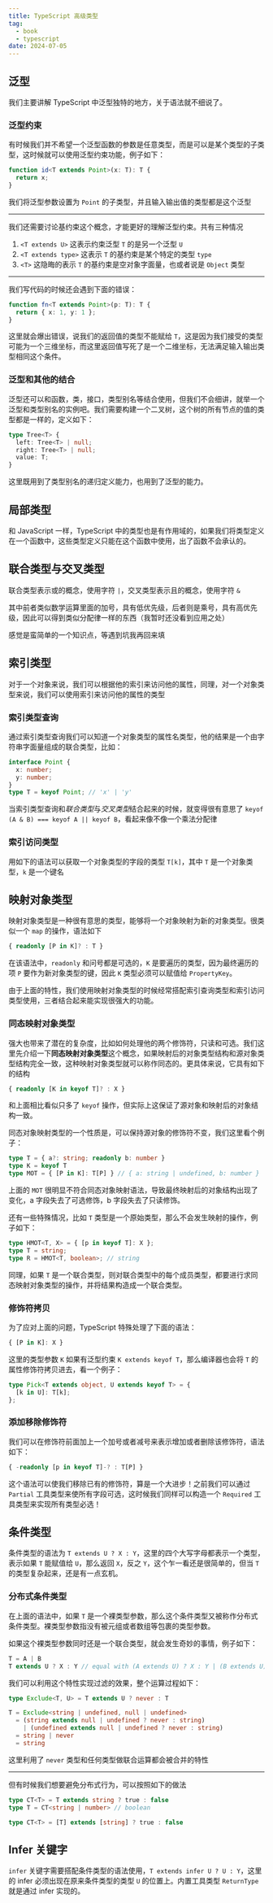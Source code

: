 ```yaml
---
title: TypeScript 高级类型
tag:
  - book
  - typescript
date: 2024-07-05
---
```


## 泛型

我们主要讲解 TypeScript 中泛型独特的地方，关于语法就不细说了。

### 泛型约束

有时候我们并不希望一个泛型函数的参数是任意类型，而是可以是某个类型的子类型，这时候就可以使用泛型约束功能，例子如下：

```typescript
function id<T extends Point>(x: T): T {
  return x;
}
```

我们将泛型参数设置为 `Point` 的子类型，并且输入输出值的类型都是这个泛型

---

我们还需要讨论基约束这个概念，才能更好的理解泛型约束。共有三种情况

1. `<T extends U>` 这表示约束泛型 `T` 的是另一个泛型 `U`
2. `<T extends type>` 这表示 `T` 的基约束是某个特定的类型 `type`
3. `<T>` 这隐晦的表示 `T` 的基约束是空对象字面量，也或者说是 `Object` 类型

---

我们写代码的时候还会遇到下面的错误：

```typescript
function fn<T extends Point>(p: T): T {
  return { x: 1, y: 1 };
}
```

这里就会爆出错误，说我们的返回值的类型不能赋给 `T`，这是因为我们接受的类型可能为一个三维坐标，而这里返回值写死了是一个二维坐标，无法满足输入输出类型相同这个条件。

### 泛型和其他的结合

泛型还可以和函数，类，接口，类型别名等结合使用，但我们不会细讲，就举一个泛型和类型别名的实例吧。我们需要构建一个二叉树，这个树的所有节点的值的类型都是一样的，定义如下：

```TypeScript
type Tree<T> {
  left: Tree<T> | null;
  right: Tree<T> | null;
  value: T;
}
```

这里既用到了类型别名的递归定义能力，也用到了泛型的能力。

## 局部类型

和 JavaScript 一样，TypeScript 中的类型也是有作用域的，如果我们将类型定义在一个函数中，这些类型定义只能在这个函数中使用，出了函数不会承认的。

## 联合类型与交叉类型

联合类型表示或的概念，使用字符 `|`，交叉类型表示且的概念，使用字符 `&`

其中前者类似数学运算里面的加号，具有低优先级，后者则是乘号，具有高优先级，因此可以得到类似分配律一样的东西（我暂时还没看到应用之处）

感觉是蛮简单的一个知识点，等遇到坑我再回来填

## 索引类型

对于一个对象来说，我们可以根据他的索引来访问他的属性，同理，对一个对象类型来说，我们可以使用索引来访问他的属性的类型

### 索引类型查询

通过索引类型查询我们可以知道一个对象类型的属性名类型，他的结果是一个由字符串字面量组成的联合类型，比如：

```typescript
interface Point {
  x: number;
  y: number;
}
type T = keyof Point; // 'x' | 'y'
```

当索引类型查询和*联合类型*与*交叉类型*结合起来的时候，就变得很有意思了 `keyof (A & B) === keyof A || keyof B`，看起来像不像一个乘法分配律

### 索引访问类型

用如下的语法可以获取一个对象类型的字段的类型 `T[k]`，其中 `T` 是一个对象类型，`k` 是一个键名

## 映射对象类型

映射对象类型是一种很有意思的类型，能够将一个对象映射为新的对象类型。很类似一个 `map` 的操作，语法如下

```TypeScript
{ readonly [P in K]? : T }
```

在该语法中，`readonly` 和问号都是可选的，`K` 是要遍历的类型，因为最终遍历的项 `P` 要作为新对象类型的键，因此 `K` 类型必须可以赋值给 `PropertyKey`。

由于上面的特性，我们使用映射对象类型的时候经常搭配索引查询类型和索引访问类型使用，三者结合起来能实现很强大的功能。

### 同态映射对象类型

强大也带来了潜在的复杂度，比如如何处理他的两个修饰符，只读和可选。我们这里先介绍一下**同态映射对象类型**这个概念，如果映射后的对象类型结构和源对象类型结构完全一致，这种映射对象类型就可以称作同态的。更具体来说，它具有如下的结构

```typescript
{ readonly [K in keyof T]? : X }
```

和上面相比看似只多了 `keyof` 操作，但实际上这保证了源对象和映射后的对象结构一致。

同态对象映射类型的一个性质是，可以保持源对象的修饰符不变，我们这里看个例子：

```TypeScript
type T = { a?: string; readonly b: number }
type K = keyof T
type MOT = { [P in K]: T[P] } // { a: string | undefined, b: number }
```

上面的 `MOT` 很明显不符合同态对象映射语法，导致最终映射后的对象结构出现了变化，a 字段失去了可选修饰，b 字段失去了只读修饰。

还有一些特殊情况，比如 `T` 类型是一个原始类型，那么不会发生映射的操作，例子如下：

```typescript
type HMOT<T, X> = { [p in keyof T]: X };
type T = string;
type R = HMOT<T, boolean>; // string
```

同理，如果 `T` 是一个联合类型，则对联合类型中的每个成员类型，都要进行求同态映射对象类型的操作，并将结果构造成一个联合类型。

### 修饰符拷贝

为了应对上面的问题，TypeScript 特殊处理了下面的语法：

```typescript
{ [P in K]: X }
```

这里的类型参数 `K` 如果有泛型约束 `K extends keyof T`，那么编译器也会将 `T` 的属性修饰符拷贝进去，看一个例子：

```typescript
type Pick<T extends object, U extends keyof T> = {
  [k in U]: T[k];
};
```

### 添加移除修饰符

我们可以在修饰符前面加上一个加号或者减号来表示增加或者删除该修饰符，语法如下：

```typescript
{ -readonly [p in keyof T]-? : T[P] }
```

这个语法可以使我们移除已有的修饰符，算是一个大进步！之前我们可以通过 `Partial` 工具类型来使所有字段可选，这时候我们同样可以构造一个 `Required` 工具类型来实现所有类型必选！

## 条件类型

条件类型的语法为 `T extends U ? X : Y`，这里的四个大写字母都表示一个类型，表示如果 `T` 能赋值给 `U`，那么返回 `X`，反之 `Y`，这个乍一看还是很简单的，但当 `T` 的类型复杂起来，还是有一点玄机。

### 分布式条件类型

在上面的语法中，如果 `T` 是一个裸类型参数，那么这个条件类型又被称作分布式条件类型。裸类型参数指没有被元组或者数组等包裹的类型参数。

如果这个裸类型参数同时还是一个联合类型，就会发生奇妙的事情，例子如下：

```TypeScript
T = A | B
T extends U ? X : Y // equal with (A extends U) ? X : Y | (B extends U) ? X : Y
```

我们可以利用这个特性实现过滤的效果，整个运算过程如下：

```typescript
type Exclude<T, U> = T extends U ? never : T

T = Exclude<string | undefined, null | undefined>
  = (string extends null | undefined ? never : string)
    | (undefined extends null | undefined ? never : string)
  = string | never
  = string
```

这里利用了 `never` 类型和任何类型做联合运算都会被合并的特性

---

但有时候我们想要避免分布式行为，可以按照如下的做法

```TypeScript
type CT<T> = T extends string ? true : false
type T = CT<string | number> // boolean

type CT<T> = [T] extends [string] ? true : false
```

## Infer 关键字

`infer` 关键字需要搭配条件类型的语法使用，`T extends infer U ? U : Y`，这里的 infer 必须出现在原来条件类型的类型 `U` 的位置上。内置工具类型 `ReturnType` 就是通过 infer 实现的。
